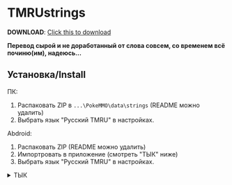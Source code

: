 # TMRUstrings

**DOWNLOAD**: [Click this to download](../../archive/refs/heads/main.zip)

**Перевод сырой и не доработанный от слова совсем, со временем всё починю(им), надеюсь...**

## Установка/Install

 ПК:
     
1. Распаковать ZIP в `...\PokeMMO\data\strings` (README можно удалить)
2. Выбрать язык "Русский TMRU" в настройках.

 Abdroid:
     
1. Распаковать ZIP (README можно удалить)
2. Импортровать в приложение (смотреть "ТЫК" ниже)
3. Выбрать язык "Русский TMRU" в настройках.
<details>
  <summary>ТЫК</summary>
&nbsp;
 
![  (3)](https://github.com/Timonion/TMRUstrings/assets/143124086/c1aade28-e9c9-4ffc-a0bc-afbbc570b406)
![  (1)](https://github.com/Timonion/TMRUstrings/assets/143124086/2ca53bb2-37eb-43d4-a56e-be911e18b829)
![  (2)](https://github.com/Timonion/TMRUstrings/assets/143124086/b78ab674-2e5f-4908-af46-4a30c690eda6)

</details>

